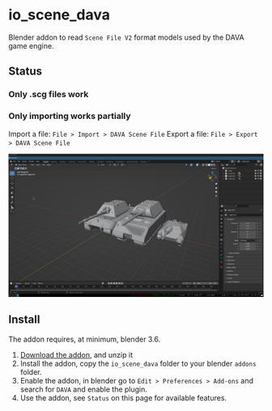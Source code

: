 # io\_scene\_dava
Blender addon to read `Scene File V2` format models used by the DAVA game engine.

## Status
### Only .scg files work
### Only importing works partially

Import a file:
`File > Import > DAVA Scene File`
Export a file:
`File > Export > DAVA Scene File`

![E100 Maus Hetzer side by side](https://raw.githubusercontent.com/Pyogenics/SCPG-reverse-engineering/master/blender/demo.png)

## Install
The addon requires, at minimum, blender 3.6.

1. [Download the addon](https://github.com/Pyogenics/SCPG-reverse-engineering/archive/refs/heads/master.zip), and unzip it
2. Install the addon, copy the `io_scene_dava` folder to your blender `addons` folder.
4. Enable the addon, in blender go to `Edit > Preferences > Add-ons` and search for `DAVA` and enable the plugin.
3. Use the addon, see `Status` on this page for available features.
